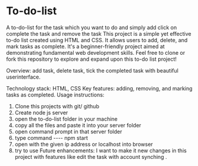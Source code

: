 # To-do-list
A to-do-list for the task which you want to do and simply add click on complete the task and remove the task
This project is a simple yet effective to-do list created using HTML and CSS. It allows users to add, delete, and mark tasks as complete. It's a beginner-friendly project aimed at demonstrating fundamental web development skills. Feel free to clone or fork this repository to explore and expand upon this to-do list project!

Overview: add task, delete task, tick the completed task with beautiful userinterface.

Technology stack: HTML, CSS 
Key features: adding, removing, and marking tasks as completed.
Usage instructions:
  1) Clone this projects with git/ github
  2) Create node js server
  3) open the to-do-list folder in your machine
  4) copy all the files and paste it into your server folder
  5) open command prompt in that server folder
  6) type command ---- npm start
  7) open with the given ip address or localhost into browser
  8) try to use
Future enhancements: I want to make it new changes in this project with features like edit the task with account synching .


   
